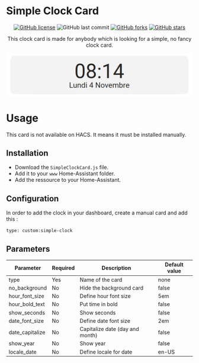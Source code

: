 # Simple Clock Card

<div align="center">

[![GitHub license](https://img.shields.io/github/license/ndeleforge/binocle?style=for-the-badge)](https://github.com/ndeleforge/binocle/blob/main/LICENCE)
![GitHub last commit](https://img.shields.io/github/last-commit/ndeleforge/binocle?style=for-the-badge)
[![GitHub forks](https://img.shields.io/github/forks/ndeleforge/binocle?style=for-the-badge)](https://github.com/ndeleforge/binocle/network)
[![GitHub stars](https://img.shields.io/github/stars/ndeleforge/binocle?style=for-the-badge)](https://github.com/ndeleforge/binocle/stargazers)

This clock card is made for anybody which is looking for a simple, no fancy clock card.

![Card example](/docs/images/card.png)

</div>

# Usage

This card is not available on HACS. It means it must be installed manually.   

## Installation 
- Download the `SimpleClockCard.js` file.
- Add it to your `www` Home-Assistant folder.  
- Add the ressource to your Home-Assistant.

## Configuration

In order to add the clock in your dashboard, create a manual card and add this :

```
type: custom:simple-clock
```

## Parameters

| Parameter | Required | Description | Default value
| -------------- | ------------ | --------------- | -----------------
| type | Yes | Name of the card | none
| no_background | No | Hide the background card | false
| hour_font_size | No | Define hour font size | 5em
| hour_bold_text | No | Put time in bold | false
| show_seconds | No | Show seconds | false
| date_font_size | No | Define date font size | 2em
| date_capitalize | No | Capitalize date (day and month) | false
| show_year | No | Show year | false
| locale_date | No | Define locale for date | en-US

